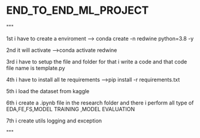 # END_TO_END_ML_PROJECT

"""

1st  i have to create a enviroment 
--> conda create -n redwine python=3.8 -y


2nd it will activate 
-->conda activate redwine  

3rd i have to setup the file and folder for that i write a code and that code file name is template.py


4th  i have to install all te requirements 
-->pip install -r requirements.txt


5th i load the dataset from kaggle 

6th i create a .ipynb file in the research folder and there i perform all type of EDA,FE,FS,MODEL TRAINING ,MODEL EVALUATION

7th i create utils logging and exception



"""